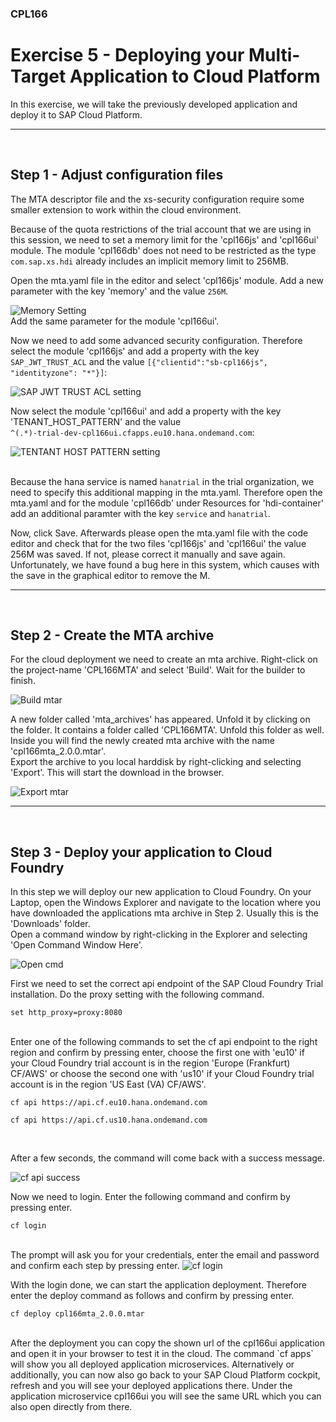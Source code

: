 ### CPL166 
# Exercise 5 - Deploying your Multi-Target Application to Cloud Platform
In this exercise, we will take the previously developed application and deploy it to SAP Cloud Platform.
<br><hr><br>

## Step 1 - Adjust configuration files
The MTA descriptor file and the xs-security configuration require some smaller extension to work within the cloud environment.  

Because of the quota restrictions of the trial account that we are using in this session, we need to set a memory limit for the 'cpl166js' and 'cpl166ui' module. The module 'cpl166db' does not need to be restricted as the type `com.sap.xs.hdi` already includes an implicit memory limit to 256MB.

Open the mta.yaml file in the editor and select 'cpl166js' module. Add a new parameter with the key 'memory' and the value `256M`.

<img src="img/memory.png" alt="Memory Setting"/>
<br>
Add the same parameter for the module 'cpl166ui'.  
  
  Now we need to add some advanced security configuration. Therefore select the module 'cpl166js' and add a property with the key `SAP_JWT_TRUST_ACL` and the value `[{"clientid":"sb-cpl166js", "identityzone": "*"}]`:
  
  <img src="img/sap_jwt_trust_acl.png" alt="SAP JWT TRUST ACL setting"/>
  <br>
  
  Now select the module 'cpl166ui' and add a property with the key 'TENANT_HOST_PATTERN' and the value   
  `^(.*)-trial-dev-cpl166ui.cfapps.eu10.hana.ondemand.com`:
  
  <img src="img/tenant-host-pattern.png" alt="TENTANT HOST PATTERN setting"/>
  <br>  
  <br>
  
  Because the hana service is named `hanatrial` in the trial organization, we need to specify this additional mapping in the mta.yaml. Therefore open the mta.yaml and for the module 'cpl166db' under Resources for 'hdi-container' add an additional paramter with the key `service` and `hanatrial`.
  
  Now, click Save. Afterwards please open the mta.yaml file with the code editor and check that for the two files 'cpl166js' and 'cpl166ui' the value 256M was saved. If not, please correct it manually and save again. Unfortunately, we have found a bug here in this system, which causes with the save in the graphical editor to remove the M.
  
  
  
  
  <hr>
  <br>
  
## Step 2 - Create the MTA archive
For the cloud deployment we need to create an mta archive. Right-click on the project-name 'CPL166MTA' and select 'Build'. Wait for the builder to finish.  

<img src="img/build_mtar.png" alt="Build mtar">

<br>

A new folder called 'mta_archives' has appeared. Unfold it by clicking on the folder. It contains a folder called 'CPL166MTA'. Unfold this folder as well. Inside you will find the newly created mta archive with the name 'cpl166mta_2.0.0.mtar'.  
Export the archive to you local harddisk by right-clicking and selecting 'Export'. This will start the download in the browser.  
  
<img src="img/export_mtar.png" alt="Export mtar">
<br>  
<hr>
<br>

## Step 3 - Deploy your application to Cloud Foundry
In this step we will deploy our new application to Cloud Foundry. On your Laptop, open the Windows Explorer and navigate to the location where you have downloaded the applications mta archive in Step 2. Usually this is the 'Downloads' folder.  
Open a command window by right-clicking in the Explorer and selecting 'Open Command Window Here'.  


<img src="img/open-cmd.png" alt="Open cmd" />
<br>


First we need to set the correct api endpoint of the SAP Cloud Foundry Trial installation. 
Do the proxy setting with the following command.
```
set http_proxy=proxy:8080
```
<br>
Enter one of the following commands to set the cf api endpoint to the right region and confirm by pressing enter, choose the first one with 'eu10' if your Cloud Foundry trial account is in the region 'Europe (Frankfurt) CF/AWS' or choose the second one with 'us10' if your Cloud Foundry trial account is in the region 'US East (VA) CF/AWS'.

```
cf api https://api.cf.eu10.hana.ondemand.com

cf api https://api.cf.us10.hana.ondemand.com
```
<br>

After a few seconds, the command will come back with a success message.

<img src="img/cf-api.png" alt="cf api success" />
<br>

Now we need to login. Enter the following command and confirm by pressing enter.

```
cf login
```
<br>
The prompt will ask you for your credentials, enter the email and password and confirm each step by pressing enter.

<img src="img/cf-login.png" alt="cf login" />
<br>

With the login done, we can start the application deployment. Therefore enter the deploy command as follows and confirm by pressing enter.

```
cf deploy cpl166mta_2.0.0.mtar
```
<br>
After the deployment you can copy the shown url of the cpl166ui application and open it in your browser to test it in the cloud. The command `cf apps` will show you all deployed application microservices. Alternatively or additionally, you can now also go back to your SAP Cloud Platform cockpit, refresh and you will see your deployed applications there. Under the application microservice cpl166ui you will see the same URL which you can also open directly from there. 
